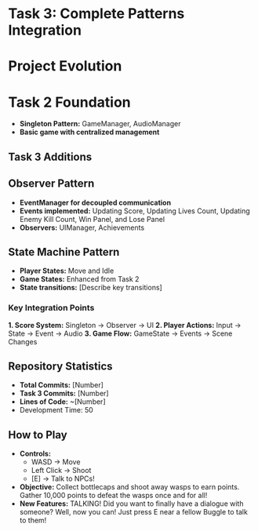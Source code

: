 # Task 3: Complete Patterns Integration

# Project Evolution
# Task 2 Foundation
- **Singleton Pattern:** GameManager, AudioManager
- **Basic game with centralized management**

## Task 3 Additions
## Observer Pattern
- **EventManager for decoupled communication**
- **Events implemented:** Updating Score, Updating Lives Count, Updating Enemy Kill Count, Win Panel, and Lose Panel
- **Observers:** UIManager, Achievements

## State Machine Pattern
- **Player States:** Move and Idle
- **Game States:** Enhanced from Task 2
- **State transitions:** [Describe key transitions]

### Key Integration Points
**1. Score System:** Singleton → Observer → UI
**2. Player Actions:** Input → State → Event → Audio
**3. Game Flow:** GameState → Events → Scene Changes

## Repository Statistics
- **Total Commits:** [Number]
- **Task 3 Commits:** [Number]
- **Lines of Code:** ~[Number]
- Development Time: 50

## How to Play
- **Controls:**
  - WASD -> Move
  - Left Click -> Shoot
  - [E] -> Talk to NPCs!
- **Objective:** Collect bottlecaps and shoot away wasps to earn points. Gather 10,000 points to defeat the wasps once and for all!
- **New Features:** TALKING! Did you want to finally have a dialogue with someone? Well, now you can! Just press E near a fellow Buggle to talk to them!
